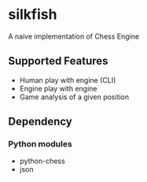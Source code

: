 # silkfish
A naive implementation of Chess Engine

## Supported Features
* Human play with engine (CLI)
* Engine play with engine
* Game analysis of a given position

## Dependency
### Python modules
* python-chess
* json


